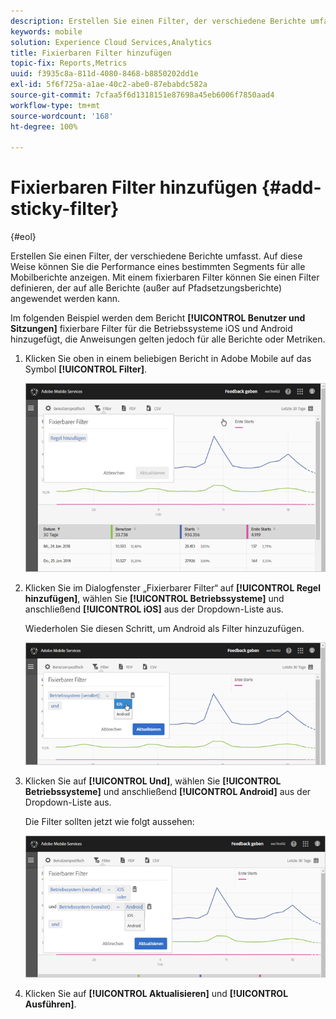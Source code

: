 ```yaml
---
description: Erstellen Sie einen Filter, der verschiedene Berichte umfasst. Auf diese Weise können Sie die Performance eines bestimmten Segments für alle Mobilberichte anzeigen. Mit einem fixierbaren Filter können Sie einen Filter definieren, der auf alle Berichte (außer auf Pfadsetzungsberichte) angewendet werden kann.
keywords: mobile
solution: Experience Cloud Services,Analytics
title: Fixierbaren Filter hinzufügen
topic-fix: Reports,Metrics
uuid: f3935c8a-811d-4080-8468-b8850202dd1e
exl-id: 5f6f725a-a1ae-40c2-abe0-87ebabdc582a
source-git-commit: 7cfaa5f6d1318151e87698a45eb6006f7850aad4
workflow-type: tm+mt
source-wordcount: '168'
ht-degree: 100%

---
```


# Fixierbaren Filter hinzufügen {#add-sticky-filter}

{#eol}

Erstellen Sie einen Filter, der verschiedene Berichte umfasst. Auf diese Weise können Sie die Performance eines bestimmten Segments für alle Mobilberichte anzeigen. Mit einem fixierbaren Filter können Sie einen Filter definieren, der auf alle Berichte (außer auf Pfadsetzungsberichte) angewendet werden kann.

Im folgenden Beispiel werden dem Bericht **[!UICONTROL Benutzer und Sitzungen]** fixierbare Filter für die Betriebssysteme iOS und Android hinzugefügt, die Anweisungen gelten jedoch für alle Berichte oder Metriken.

1. Klicken Sie oben in einem beliebigen Bericht in Adobe Mobile auf das Symbol **[!UICONTROL Filter]**.

   ![](assets/sticky-filters.png)

1. Klicken Sie im Dialogfenster „Fixierbarer Filter“ auf **[!UICONTROL Regel hinzufügen]**, wählen Sie **[!UICONTROL Betriebssysteme]** und anschließend **[!UICONTROL iOS]** aus der Dropdown-Liste aus.

   Wiederholen Sie diesen Schritt, um Android als Filter hinzuzufügen.

   ![](assets/sticky2.png)

1. Klicken Sie auf **[!UICONTROL Und]**, wählen Sie **[!UICONTROL Betriebssysteme]** und anschließend **[!UICONTROL Android]** aus der Dropdown-Liste aus.

   Die Filter sollten jetzt wie folgt aussehen:

   ![](assets/sticky3.png)

1. Klicken Sie auf **[!UICONTROL Aktualisieren]** und **[!UICONTROL Ausführen]**.
